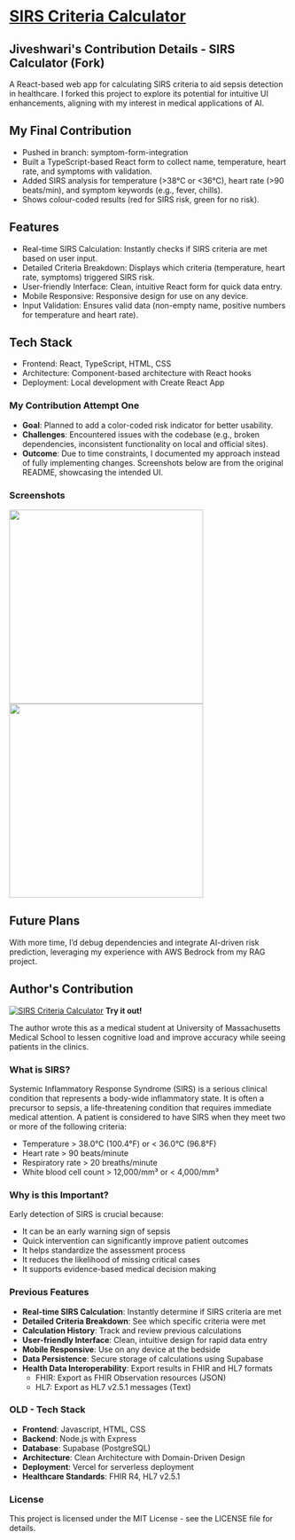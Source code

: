 # [SIRS Criteria Calculator](https://sirscalc.vercel.app/) 

## Jiveshwari's Contribution Details - SIRS Calculator (Fork)

A React-based web app for calculating SIRS criteria to aid sepsis detection in healthcare. I forked this project to explore its potential for intuitive UI enhancements, aligning with my interest in medical applications of AI.

## My Final Contribution 
- Pushed in branch: symptom-form-integration
- Built a TypeScript-based React form to collect name, temperature, heart rate, and symptoms with validation.
- Added SIRS analysis for temperature (>38°C or <36°C), heart rate (>90 beats/min), and symptom keywords (e.g., fever, chills).
- Shows colour-coded results (red for SIRS risk, green for no risk).

## Features

- Real-time SIRS Calculation: Instantly checks if SIRS criteria are met based on user input.
- Detailed Criteria Breakdown: Displays which criteria (temperature, heart rate, symptoms) triggered SIRS risk.
- User-friendly Interface: Clean, intuitive React form for quick data entry.
- Mobile Responsive: Responsive design for use on any device.
- Input Validation: Ensures valid data (non-empty name, positive numbers for temperature and heart rate).

## Tech Stack

- Frontend: React, TypeScript, HTML, CSS
- Architecture: Component-based architecture with React hooks
- Deployment: Local development with Create React App

### My Contribution Attempt One
- **Goal**: Planned to add a color-coded risk indicator for better usability.
- **Challenges**: Encountered issues with the codebase (e.g., broken dependencies, inconsistent functionality on local and official sites).
- **Outcome**: Due to time constraints, I documented my approach instead of fully implementing changes. Screenshots below are from the original README, showcasing the intended UI.

### Screenshots
<a href="https://sirscalc.vercel.app/"><img src="https://raw.githubusercontent.com/iterating/sirscalc/refs/heads/main/public/portfolio.sirscalc.calc.jpg" width="350px"><img src="https://raw.githubusercontent.com/iterating/sirscalc/refs/heads/main/public/portfolio.sirscalc.hl7-fhir-export.jpg" width="350px"></a>

## Future Plans
With more time, I’d debug dependencies and integrate AI-driven risk prediction, leveraging my experience with AWS Bedrock from my RAG project.

## Author's Contribution
[![SIRS Criteria Calculator](https://raw.githubusercontent.com/iterating/sirscalc/refs/heads/main/public/portfolio.sirscalc.qr.png)](https://sirscalc.vercel.app/)
**Try it out!**

The author wrote this as a medical student at University of Massachusetts Medical School to lessen cognitive load and improve accuracy while seeing patients in the clinics. 

### What is SIRS?

Systemic Inflammatory Response Syndrome (SIRS) is a serious clinical condition that represents a body-wide inflammatory state. It is often a precursor to sepsis, a life-threatening condition that requires immediate medical attention. A patient is considered to have SIRS when they meet two or more of the following criteria:

- Temperature > 38.0°C (100.4°F) or < 36.0°C (96.8°F)
- Heart rate > 90 beats/minute
- Respiratory rate > 20 breaths/minute
- White blood cell count > 12,000/mm³ or < 4,000/mm³

### Why is this Important?

Early detection of SIRS is crucial because:
- It can be an early warning sign of sepsis
- Quick intervention can significantly improve patient outcomes
- It helps standardize the assessment process
- It reduces the likelihood of missing critical cases
- It supports evidence-based medical decision making

### Previous Features

- **Real-time SIRS Calculation**: Instantly determine if SIRS criteria are met
- **Detailed Criteria Breakdown**: See which specific criteria were met
- **Calculation History**: Track and review previous calculations
- **User-friendly Interface**: Clean, intuitive design for rapid data entry
- **Mobile Responsive**: Use on any device at the bedside
- **Data Persistence**: Secure storage of calculations using Supabase
- **Health Data Interoperability**: Export results in FHIR and HL7 formats
  - FHIR: Export as FHIR Observation resources (JSON)
  - HL7: Export as HL7 v2.5.1 messages (Text)

### OLD - Tech Stack

- **Frontend**: Javascript, HTML, CSS
- **Backend**: Node.js with Express
- **Database**: Supabase (PostgreSQL)
- **Architecture**: Clean Architecture with Domain-Driven Design
- **Deployment**: Vercel for serverless deployment
- **Healthcare Standards**: FHIR R4, HL7 v2.5.1

### License

This project is licensed under the MIT License - see the LICENSE file for details.

